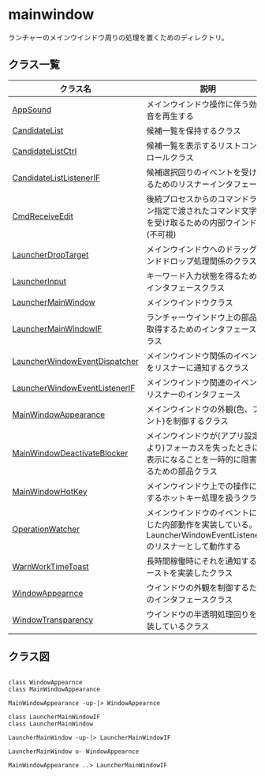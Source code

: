 # mainwindow

ランチャーのメインウインドウ周りの処理を置くためのディレクトリ。  

## クラス一覧

|クラス名|説明|
|-|----|
|[AppSound](./AppSound.h)|メインウインドウ操作に伴う効果音を再生する|
|[CandidateList](./CandidateList.h)|候補一覧を保持するクラス|
|[CandidateListCtrl](./CandidateListCtrl.h)|候補一覧を表示するリストコントロールクラス|
|[CandidateListListenerIF](./CandidateListListenerIF.h)|候補選択回りのイベントを受け取るためのリスナーインタフェース|
|[CmdReceiveEdit](./CmdReceiveEdit.h)|後続プロセスからのコマンドライン指定で渡されたコマンド文字列を受け取るための内部ウインドウ(不可視)|
|[LauncherDropTarget](./LauncherDropTarget.h)|メインウインドウへのドラッグアンドドロップ処理関係のクラス|
|[LauncherInput](./LauncherInputStatusIF.h)|キーワード入力状態を得るためのインタフェースクラス|
|[LauncherMainWindow](./LauncherMainWindow.h)|メインウインドウクラス|
|[LauncherMainWindowIF](./LauncherMainWindowIF.h)|ランチャーウインドウ上の部品を取得するためのインタフェースクラス|
|[LauncherWindowEventDispatcher](./LauncherWindowEventDispatcher.h)|メインウインドウ関係のイベントをリスナーに通知するクラス|
|[LauncherWindowEventListenerIF](./LauncherWindowEventListenerIF.h)|メインウインドウ関連のイベントリスナーのインタフェース|
|[MainWindowAppearance](.MainWindowAppearance.h/)|メインウインドウの外観(色、フォント)を制御するクラス|
|[MainWindowDeactivateBlocker](./MainWindowDeactivateBlocker.h)|メインウインドウが(アプリ設定により)フォーカスを失ったときに非表示になることを一時的に阻害するための部品クラス|
|[MainWindowHotKey](./MainWindowHotKey.h)|メインウインドウ上での操作に対するホットキー処理を扱うクラス|
|[OperationWatcher](./OperationWatcher.h)|メインウインドウのイベントに応じた内部動作を実装している。<br>LauncherWindowEventListenerIFのリスナーとして動作する|
|[WarnWorkTimeToast](./WarnWorkTimeToast.h)|長時間稼働時にそれを通知するトーストを実装したクラス|
|[WindowAppearnce](./WindowAppearanceIF.h)|ウインドウの外観を制御するためのインタフェースクラス|
|[WindowTransparency](./WindowTransparency.h)|ウインドウの半透明処理回りを実装しているクラス|


## クラス図

```plantuml

class WindowAppearnce
class MainWindowAppearance

MainWindowAppearance -up-|> WindowAppearnce

class LauncherMainWindowIF
class LauncherMainWindow

LauncherMainWindow -up-|> LauncherMainWindowIF

LauncherMainWindow o- WindowAppearnce

MainWindowAppearance ..> LauncherMainWindowIF

```

